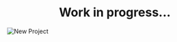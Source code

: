 <h1 align="center">Work in progress...</h1>

![New Project](https://github.com/user-attachments/assets/d0cc6fa3-1516-410d-92e5-58b0d6e378dd)
